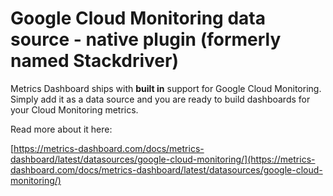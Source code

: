 # Google Cloud Monitoring data source - native plugin (formerly named Stackdriver)

Metrics Dashboard ships with **built in** support for Google Cloud Monitoring. Simply add it as a data source and you are ready to build dashboards for your Cloud Monitoring metrics.

Read more about it here:

[https://metrics-dashboard.com/docs/metrics-dashboard/latest/datasources/google-cloud-monitoring/](https://metrics-dashboard.com/docs/metrics-dashboard/latest/datasources/google-cloud-monitoring/)
